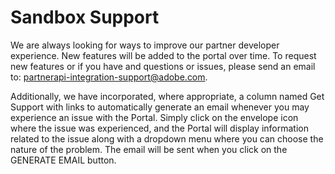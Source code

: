 # Sandbox Support

We are always looking for ways to improve our partner developer experience. New features will be added to the portal over time. To request new features or if you have and questions or issues, please send an email to: [partnerapi-integration-support@adobe.com](partnerapi-integration-support@adobe.com).

Additionally, we have incorporated, where appropriate, a column named Get Support with links to automatically generate an email whenever you may experience an issue with the Portal. Simply click on the envelope icon where the issue was experienced, and the Portal will display information related to the issue along with a dropdown menu where you can choose the nature of the problem. The email will be sent when you click on the GENERATE EMAIL button.
